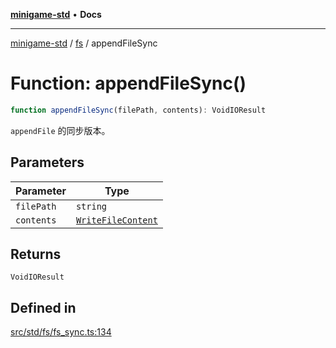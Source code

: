 [**minigame-std**](../../../README.md) • **Docs**

***

[minigame-std](../../../README.md) / [fs](../README.md) / appendFileSync

# Function: appendFileSync()

```ts
function appendFileSync(filePath, contents): VoidIOResult
```

`appendFile` 的同步版本。

## Parameters

| Parameter | Type |
| ------ | ------ |
| `filePath` | `string` |
| `contents` | [`WriteFileContent`](../type-aliases/WriteFileContent.md) |

## Returns

`VoidIOResult`

## Defined in

[src/std/fs/fs\_sync.ts:134](https://github.com/JiangJie/minigame-std/blob/d5a0bd55450bd8f6d3ddbc9f604a3e15ebaebf6d/src/std/fs/fs_sync.ts#L134)
